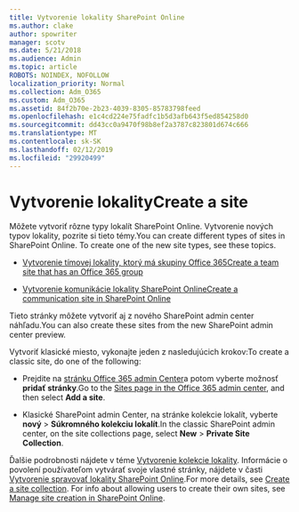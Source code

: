 ```yaml
---
title: Vytvorenie lokality SharePoint Online
ms.author: clake
author: spowriter
manager: scotv
ms.date: 5/21/2018
ms.audience: Admin
ms.topic: article
ROBOTS: NOINDEX, NOFOLLOW
localization_priority: Normal
ms.collection: Adm_O365
ms.custom: Adm_O365
ms.assetid: 84f2b70e-2b23-4039-8305-85783798feed
ms.openlocfilehash: e1c4cd224e75fadfc1b5d3afb643f5ed854258d0
ms.sourcegitcommit: dd43cc0a9470f98b8ef2a3787c823801d674c666
ms.translationtype: MT
ms.contentlocale: sk-SK
ms.lasthandoff: 02/12/2019
ms.locfileid: "29920499"
---
```

# <a name="create-a-site"></a><span data-ttu-id="25384-102">Vytvorenie lokality</span><span class="sxs-lookup"><span data-stu-id="25384-102">Create a site</span></span>

<span data-ttu-id="25384-p101">Môžete vytvoriť rôzne typy lokalít SharePoint Online. Vytvorenie nových typov lokality, pozrite si tieto témy.</span><span class="sxs-lookup"><span data-stu-id="25384-p101">You can create different types of sites in SharePoint Online. To create one of the new site types, see these topics.</span></span>
  
- [<span data-ttu-id="25384-105">Vytvorenie tímovej lokality, ktorý má skupiny Office 365</span><span class="sxs-lookup"><span data-stu-id="25384-105">Create a team site that has an Office 365 group</span></span>](https://go.microsoft.com/fwlink/?linkid=866292)
    
- [<span data-ttu-id="25384-106">Vytvorenie komunikácie lokality SharePoint Online</span><span class="sxs-lookup"><span data-stu-id="25384-106">Create a communication site in SharePoint Online</span></span>](https://go.microsoft.com/fwlink/?linkid=866294)
    
<span data-ttu-id="25384-107">Tieto stránky môžete vytvoriť aj z nového SharePoint admin center náhľadu.</span><span class="sxs-lookup"><span data-stu-id="25384-107">You can also create these sites from the new SharePoint admin center preview.</span></span>
  
<span data-ttu-id="25384-108">Vytvoriť klasické miesto, vykonajte jeden z nasledujúcich krokov:</span><span class="sxs-lookup"><span data-stu-id="25384-108">To create a classic site, do one of the following:</span></span>
  
- <span data-ttu-id="25384-109">Prejdite na [stránku Office 365 admin Center](https://portal.office.com/adminportal/home#/SitesList)a potom vyberte možnosť **pridať stránky**.</span><span class="sxs-lookup"><span data-stu-id="25384-109">Go to the [Sites page in the Office 365 admin center](https://portal.office.com/adminportal/home#/SitesList), and then select **Add a site**.</span></span>
    
- <span data-ttu-id="25384-110">Klasické SharePoint admin Center, na stránke kolekcie lokalít, vyberte **nový** \> **Súkromného kolekciu lokalít**.</span><span class="sxs-lookup"><span data-stu-id="25384-110">In the classic SharePoint admin center, on the site collections page, select **New** \> **Private Site Collection**.</span></span>
    
<span data-ttu-id="25384-p102">Ďalšie podrobnosti nájdete v téme [Vytvorenie kolekcie lokality](https://go.microsoft.com/fwlink/?linkid=866295). Informácie o povolení používateľom vytvárať svoje vlastné stránky, nájdete v časti [Vytvorenie spravovať lokality SharePoint Online](https://go.microsoft.com/fwlink/?linkid=866296).</span><span class="sxs-lookup"><span data-stu-id="25384-p102">For more details, see [Create a site collection](https://go.microsoft.com/fwlink/?linkid=866295). For info about allowing users to create their own sites, see [Manage site creation in SharePoint Online](https://go.microsoft.com/fwlink/?linkid=866296).</span></span>
  

